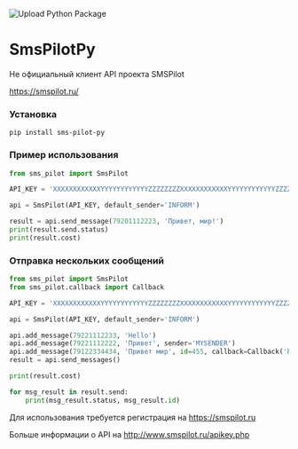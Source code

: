 ![Upload Python Package](https://github.com/migelbd/SmsPilotPy/workflows/Upload%20Python%20Package/badge.svg)
# SmsPilotPy

Не официальный клиент API проекта SMSPilot 

https://smspilot.ru/

### Установка
```shell
pip install sms-pilot-py
```

### Пример использования
```python
from sms_pilot import SmsPilot

API_KEY = 'XXXXXXXXXXXXYYYYYYYYYYYYZZZZZZZZXXXXXXXXXXXXYYYYYYYYYYYYZZZZZZZZ'

api = SmsPilot(API_KEY, default_sender='INFORM')

result = api.send_message(79201112223, 'Привет, мир!')
print(result.send.status) 
print(result.cost)

```

### Отправка нескольких сообщений
```python
from sms_pilot import SmsPilot
from sms_pilot.callback import Callback

API_KEY = 'XXXXXXXXXXXXYYYYYYYYYYYYZZZZZZZZXXXXXXXXXXXXYYYYYYYYYYYYZZZZZZZZ'

api = SmsPilot(API_KEY, default_sender='INFORM')

api.add_message(79221112233, 'Hello')
api.add_message(79221112222, 'Привет', sender='MYSENDER')
api.add_message(79122334434, 'Привет мир', id=455, callback=Callback('https://smspilot.ru/callback', 'POST'))
result = api.send_messages()

print(result.cost)

for msg_result in result.send:
    print(msg_result.status, msg_result.id)
```

Для использования требуется регистрация на https://smspilot.ru

Больше информации о API на http://www.smspilot.ru/apikey.php